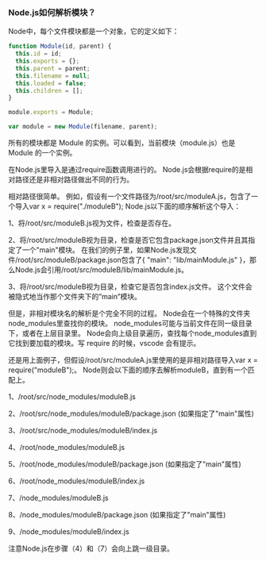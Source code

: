 ### Node.js如何解析模块？

Node中，每个文件模块都是一个对象，它的定义如下：

``` javascript
function Module(id, parent) {
  this.id = id;
  this.exports = {};
  this.parent = parent;
  this.filename = null;
  this.loaded = false;
  this.children = [];
}

module.exports = Module;

var module = new Module(filename, parent);
```

所有的模块都是 Module 的实例。可以看到，当前模块（module.js）也是 Module 的一个实例。

在Node.js里导入是通过require函数调用进行的。 Node.js会根据require的是相对路径还是非相对路径做出不同的行为。

相对路径很简单。 例如，假设有一个文件路径为/root/src/moduleA.js，包含了一个导入var x = require("./moduleB"); Node.js以下面的顺序解析这个导入：

1、将/root/src/moduleB.js视为文件，检查是否存在。

2、将/root/src/moduleB视为目录，检查是否它包含package.json文件并且其指定了一个"main"模块。 在我们的例子里，如果Node.js发现文件/root/src/moduleB/package.json包含了{ "main": "lib/mainModule.js" }，那么Node.js会引用/root/src/moduleB/lib/mainModule.js。

3、将/root/src/moduleB视为目录，检查它是否包含index.js文件。 这个文件会被隐式地当作那个文件夹下的”main”模块。

但是，非相对模块名的解析是个完全不同的过程。 Node会在一个特殊的文件夹node_modules里查找你的模块。 node_modules可能与当前文件在同一级目录下，或者在上层目录里。 Node会向上级目录遍历，查找每个node_modules直到它找到要加载的模块。写 require 的时候，vscode 会有提示。

还是用上面例子，但假设/root/src/moduleA.js里使用的是非相对路径导入var x = require("moduleB");。 Node则会以下面的顺序去解析moduleB，直到有一个匹配上。

1、/root/src/node_modules/moduleB.js

2、/root/src/node_modules/moduleB/package.json (如果指定了"main"属性)

3、/root/src/node_modules/moduleB/index.js 

4、/root/node_modules/moduleB.js

5、/root/node_modules/moduleB/package.json (如果指定了"main"属性)

6、/root/node_modules/moduleB/index.js 

7、/node_modules/moduleB.js

8、/node_modules/moduleB/package.json (如果指定了"main"属性)

9、/node_modules/moduleB/index.js

注意Node.js在步骤（4）和（7）会向上跳一级目录。